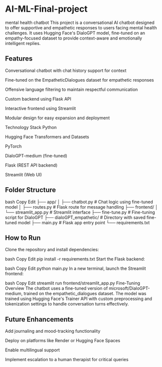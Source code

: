# AI-ML-Final-project
mental health chatbot
This project is a conversational AI chatbot designed to offer supportive and empathetic responses to users facing mental health challenges. It uses Hugging Face's DialoGPT model, fine-tuned on an empathy-focused dataset to provide context-aware and emotionally intelligent replies.

## Features
Conversational chatbot with chat history support for context

Fine-tuned on the EmpatheticDialogues dataset for empathetic responses

Offensive language filtering to maintain respectful communication

Custom backend using Flask API

Interactive frontend using Streamlit

Modular design for easy expansion and deployment

Technology Stack
Python

Hugging Face Transformers and Datasets

PyTorch

DialoGPT-medium (fine-tuned)

Flask (REST API backend)

Streamlit (Web UI)

## Folder Structure
bash
Copy
Edit
├── app/
│   ├── chatbot.py          # Chat logic using fine-tuned model
│   ├── routes.py           # Flask route for message handling
├── frontend/
│   └── streamlit_app.py    # Streamlit interface
├── fine-tune.py            # Fine-tuning script for DialoGPT
├── dialoGPT_empathetic/    # Directory with saved fine-tuned model
├── main.py                 # Flask app entry point
└── requirements.txt
## How to Run
Clone the repository and install dependencies:

bash
Copy
Edit
pip install -r requirements.txt
Start the Flask backend:

bash
Copy
Edit
python main.py
In a new terminal, launch the Streamlit frontend:

bash
Copy
Edit
streamlit run frontend/streamlit_app.py
Fine-Tuning Overview
The chatbot uses a fine-tuned version of microsoft/DialoGPT-medium, trained on the empathetic_dialogues dataset. The model was trained using Hugging Face's Trainer API with custom preprocessing and tokenization settings to handle conversation turns effectively.

## Future Enhancements
Add journaling and mood-tracking functionality

Deploy on platforms like Render or Hugging Face Spaces

Enable multilingual support

Implement escalation to a human therapist for critical queries

